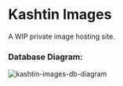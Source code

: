 # Kashtin Images

A WIP private image hosting site.

### Database Diagram:

![kashtin-images-db-diagram](https://user-images.githubusercontent.com/70251240/114804084-cd7c7980-9df4-11eb-9615-fa2fc7251081.png)

